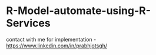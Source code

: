 # R-Model-automate-using-R-Services
contact with me for implementation - https://www.linkedin.com/in/prabhjotsgh/
